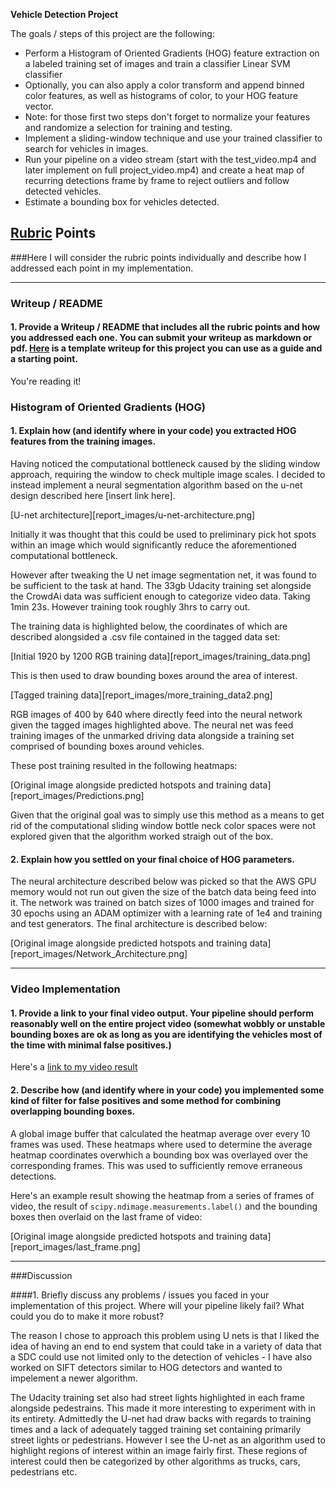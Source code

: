 **Vehicle Detection Project**

The goals / steps of this project are the following:

* Perform a Histogram of Oriented Gradients (HOG) feature extraction on a labeled training set of images and train a classifier Linear SVM classifier
* Optionally, you can also apply a color transform and append binned color features, as well as histograms of color, to your HOG feature vector. 
* Note: for those first two steps don't forget to normalize your features and randomize a selection for training and testing.
* Implement a sliding-window technique and use your trained classifier to search for vehicles in images.
* Run your pipeline on a video stream (start with the test_video.mp4 and later implement on full project_video.mp4) and create a heat map of recurring detections frame by frame to reject outliers and follow detected vehicles.
* Estimate a bounding box for vehicles detected.

[//]: # (Image References)
[image1]: ./report_images/u-net-architecture.png
[image2]: .report_images/training_data.png
[image3]: ./report_images/more_training_data2.png
[image4]: ./report_images/Predictions.png
[image5]: ./report_images/Network_Architecture.png
[image6]: ./report_images/last_frame.png
[image7]: ./examples/output_bboxes.png
[video1]: ./project_video.mp4

## [Rubric](https://review.udacity.com/#!/rubrics/513/view) Points
###Here I will consider the rubric points individually and describe how I addressed each point in my implementation.  

---
### Writeup / README

#### 1. Provide a Writeup / README that includes all the rubric points and how you addressed each one.  You can submit your writeup as markdown or pdf.  [Here](https://github.com/udacity/CarND-Vehicle-Detection/blob/master/writeup_template.md) is a template writeup for this project you can use as a guide and a starting point.  

You're reading it!

### Histogram of Oriented Gradients (HOG)

#### 1. Explain how (and identify where in your code) you extracted HOG features from the training images.

Having noticed the computational bottleneck caused by the sliding window approach, requiring the window to check multiple image scales. I decided to instead implement a neural segmentation algorithm based on the u-net design described here [insert link here]. 

[U-net architecture][report_images/u-net-architecture.png]

Initially it was thought that this could be used to preliminary pick hot spots within an image which would significantly reduce the aforementioned computational bottleneck.

However after tweaking the U net image segmentation net, it was found to be sufficient to the task at hand. The 33gb Udacity training set alongside the CrowdAi data was sufficient enough to categorize video data. Taking 1min 23s. However training took roughly 3hrs to carry out.

The training data is highlighted below, the coordinates of which are described alongsided a .csv file contained in the tagged data set:

[Initial 1920 by 1200 RGB training data][report_images/training_data.png]

This is then used to draw bounding boxes around the area of interest.

[Tagged training data][report_images/more_training_data2.png]

RGB images of 400 by 640 where directly feed into the neural network given the tagged images highlighted above. The neural net was feed training images of the unmarked driving data alongside a training set comprised of bounding boxes around vehicles.

These post training resulted in the following heatmaps:

[Original image alongside predicted hotspots and training data][report_images/Predictions.png]

Given that the original goal was to simply use this method as a means to get rid of the computational sliding window bottle neck
color spaces were not explored given that the algorithm worked straigh out of the box.

#### 2. Explain how you settled on your final choice of HOG parameters.

The neural architecture described below was picked so that the AWS GPU memory would not run out given the size of the batch data being feed into it. The network was trained on batch sizes of 1000 images and trained for 30 epochs using an ADAM optimizer with a learning rate of 1e4 and training and test generators. The final architecture is described below:

[Original image alongside predicted hotspots and training data][report_images/Network_Architecture.png]

---

### Video Implementation

#### 1. Provide a link to your final video output.  Your pipeline should perform reasonably well on the entire project video (somewhat wobbly or unstable bounding boxes are ok as long as you are identifying the vehicles most of the time with minimal false positives.)
Here's a [link to my video result](./project_video_output.mp4)


#### 2. Describe how (and identify where in your code) you implemented some kind of filter for false positives and some method for combining overlapping bounding boxes.

A global image buffer that calculated the heatmap average over every 10 frames was used. These heatmaps where used to determine the average heatmap coordinates overwhich a bounding box was overlayed over the corresponding frames. This was used to sufficiently remove erraneous detections.

Here's an example result showing the heatmap from a series of frames of video, the result of `scipy.ndimage.measurements.label()` and the bounding boxes then overlaid on the last frame of video:

[Original image alongside predicted hotspots and training data][report_images/last_frame.png]

---

###Discussion

####1. Briefly discuss any problems / issues you faced in your implementation of this project.  Where will your pipeline likely fail?  What could you do to make it more robust?

The reason I chose to approach this problem using U nets is that I liked the idea of having an end to end system that could take in a variety of data that a SDC could use not limited only to the detection of vehicles - I have also worked on SIFT detectors similar to HOG detectors and wanted to impelement a newer algorithm. 

The Udacity training set also had street lights highlighted in each frame alongside pedestrains. This made it more interesting to experiment with in its entirety. Admittedly the U-net had draw backs with regards to training times and a lack of adequately tagged training set containing primarily street lights or pedestrians. However I see the U-net as an algorithm used to highlight regions of interest within an image fairly first. These regions of interest could then be categorized by other algorithms as trucks, cars, pedestrians etc.

